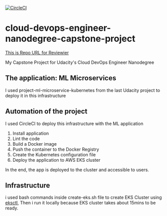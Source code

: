 [![CircleCI](https://circleci.com/gh/EmaLinuxawy/cloud-devops-engineer-nanodegree-capstone-project/tree/master.svg?style=svg)](https://circleci.com/gh/EmaLinuxawy/cloud-devops-engineer-nanodegree-capstone-project/tree/master)
# cloud-devops-engineer-nanodegree-capstone-project
[This is Repo URL for Reviewier](https://github.com/EmaLinuxawy/cloud-devops-engineer-nanodegree-capstone-project)

My Capstone Project for Udacity's Cloud DevOps Engineer Nanodegree

## The application: ML Microservices

I used project-ml-microservice-kubernetes from the last Udacity project to deploy it in this infrastructure

## Automation of the project 
I used CircleCI to deploy this infrastructure with the ML application

1. Install application
2. Lint the code
3. Build a Docker image
4. Push the container to the Docker Registry
6. Create the Kubernetes configuration file
7. Deploy the application to AWS EKS cluster

In the end, the app is deployed to the cluster and accessible to users.

## Infrastructure
i used bash commands inside create-eks.sh file to create EKS Cluster using [eksctl](https://eksctl.io/), Then i run it locally because EKS cluster takes about 15mins to be ready.